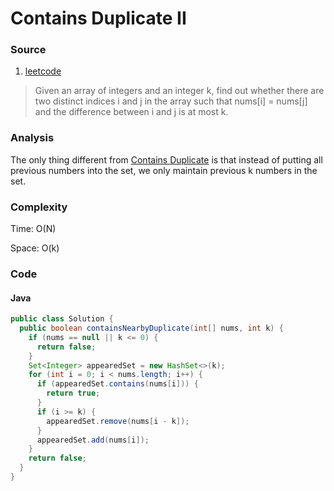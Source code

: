 # Contains Duplicate II
### Source 
1. [leetcode](https://leetcode.com/problems/contains-duplicate-ii/)

> Given an array of integers and an integer k, find out whether there are two distinct indices i and j in the array such that nums[i] = nums[j] and the difference between i and j is at most k.

### Analysis
The only thing different from [Contains Duplicate](contains_duplicate.md) is that instead of putting all previous numbers into the set, we only maintain previous k numbers in the set. 

### Complexity
Time: O(N)

Space: O(k)

### Code
#### Java
```java
public class Solution {
  public boolean containsNearbyDuplicate(int[] nums, int k) {
    if (nums == null || k <= 0) {
      return false;
    }
    Set<Integer> appearedSet = new HashSet<>(k);
    for (int i = 0; i < nums.length; i++) {
      if (appearedSet.contains(nums[i])) {
        return true;
      }
      if (i >= k) {
        appearedSet.remove(nums[i - k]);
      }
      appearedSet.add(nums[i]);
    }
    return false;
  }
}
```
